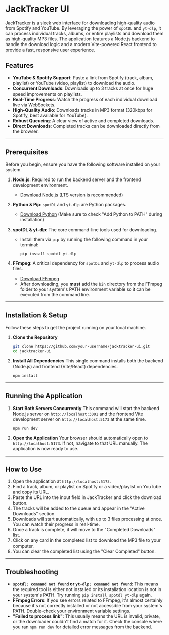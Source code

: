 
# JackTracker UI

JackTracker is a sleek web interface for downloading high-quality audio from Spotify and YouTube. By leveraging the power of `spotDL` and `yt-dlp`, it can process individual tracks, albums, or entire playlists and download them as high-quality MP3 files. The application features a Node.js backend to handle the download logic and a modern Vite-powered React frontend to provide a fast, responsive user experience.

## Features

- **YouTube & Spotify Support**: Paste a link from Spotify (track, album, playlist) or YouTube (video, playlist) to download the audio.
- **Concurrent Downloads**: Downloads up to 3 tracks at once for huge speed improvements on playlists.
- **Real-Time Progress**: Watch the progress of each individual download live via WebSockets.
- **High-Quality Audio**: Downloads tracks in MP3 format (320kbps for Spotify, best available for YouTube).
- **Robust Queueing**: A clear view of active and completed downloads.
- **Direct Downloads**: Completed tracks can be downloaded directly from the browser.

---

## Prerequisites

Before you begin, ensure you have the following software installed on your system.

1.  **Node.js**: Required to run the backend server and the frontend development environment.
    -   [Download Node.js](https://nodejs.org/) (LTS version is recommended)

2.  **Python & Pip**: `spotDL` and `yt-dlp` are Python packages.
    -   [Download Python](https://www.python.org/downloads/) (Make sure to check "Add Python to PATH" during installation)

3.  **spotDL & yt-dlp**: The core command-line tools used for downloading.
    -   Install them via `pip` by running the following command in your terminal:
        ```bash
        pip install spotdl yt-dlp
        ```

4.  **FFmpeg**: A critical dependency for `spotDL` and `yt-dlp` to process audio files.
    -   [Download FFmpeg](https://ffmpeg.org/download.html)
    -   After downloading, you **must** add the `bin` directory from the FFmpeg folder to your system's PATH environment variable so it can be executed from the command line.

---

## Installation & Setup

Follow these steps to get the project running on your local machine.

1.  **Clone the Repository**
    ```bash
    git clone https://github.com/your-username/jacktracker-ui.git
    cd jacktracker-ui
    ```

2.  **Install All Dependencies**
    This single command installs both the backend (Node.js) and frontend (Vite/React) dependencies.
    ```bash
    npm install
    ```

---

## Running the Application

1.  **Start Both Servers Concurrently**
    This command will start the backend Node.js server on `http://localhost:3001` and the frontend Vite development server on `http://localhost:5173` at the same time.
    ```bash
    npm run dev
    ```

2.  **Open the Application**
    Your browser should automatically open to `http://localhost:5173`. If not, navigate to that URL manually. The application is now ready to use.

---

## How to Use

1.  Open the application at `http://localhost:5173`.
2.  Find a track, album, or playlist on Spotify or a video/playlist on YouTube and copy its URL.
3.  Paste the URL into the input field in JackTracker and click the download button.
4.  The tracks will be added to the queue and appear in the "Active Downloads" section.
5.  Downloads will start automatically, with up to 3 files processing at once. You can watch their progress in real-time.
6.  Once a track is complete, it will move to the "Completed Downloads" list.
7.  Click on any card in the completed list to download the MP3 file to your computer.
8.  You can clear the completed list using the "Clear Completed" button.

---

## Troubleshooting

-   **`spotdl: command not found` or `yt-dlp: command not found`**: This means the required tool is either not installed or its installation location is not in your system's PATH. Try running `pip install spotdl yt-dlp` again.
-   **FFmpeg Errors**: If you see errors related to FFmpeg, it's almost certainly because it's not correctly installed or not accessible from your system's PATH. Double-check your environment variable settings.
-   **"Failed to process link"**: This usually means the URL is invalid, private, or the downloader couldn't find a match for it. Check the console where you ran `npm run dev` for detailed error messages from the backend.
